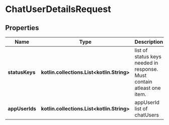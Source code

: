 
# ChatUserDetailsRequest

## Properties
Name | Type | Description | Notes
------------ | ------------- | ------------- | -------------
**statusKeys** | **kotlin.collections.List&lt;kotlin.String&gt;** | list of status keys needed in response. Must contain atleast one item. |  [optional]
**appUserIds** | **kotlin.collections.List&lt;kotlin.String&gt;** | appUserId list of chatUsers |  [optional]



